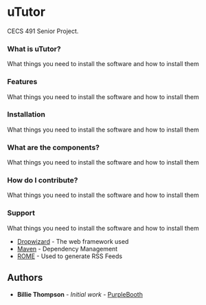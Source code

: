 # uTutor

CECS 491 Senior Project.

### What is uTutor?

What things you need to install the software and how to install them

### Features

What things you need to install the software and how to install them

### Installation

What things you need to install the software and how to install them

### What are the components?

What things you need to install the software and how to install them

### How do I contribute?

What things you need to install the software and how to install them

### Support

What things you need to install the software and how to install them
* [Dropwizard](http://www.dropwizard.io/1.0.2/docs/) - The web framework used
* [Maven](https://maven.apache.org/) - Dependency Management
* [ROME](https://rometools.github.io/rome/) - Used to generate RSS Feeds

## Authors

* **Billie Thompson** - *Initial work* - [PurpleBooth](https://github.com/PurpleBooth)
